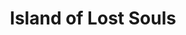 ---
title: "Island of Lost Souls"
year: 1932
rating: 3.5
stars: "★★★½"
rewatched: false
permalink: "island-of-lost-souls"
watched_on: 2024-06-13
---